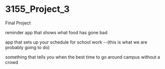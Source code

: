 # 3155_Project_3
Final Project


reminder app that shows what food has gone bad

app that sets up your schedule for school work --(this is what we are probably going to do)

something that tells you when the best time to go around campus without a crowd
